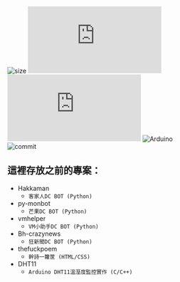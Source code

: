 ![size](https://img.shields.io/github/repo-size/minexo79/old_things)
![pip support](https://img.shields.io/pypi/pyversions/discord.py)
![pip version](https://img.shields.io/pypi/v/discord.py)
![Arduino](https://img.shields.io/badge/Arduino-DHT11-yellowgreen)  
![commit](https://img.shields.io/github/last-commit/minexo79/old_things)

這裡存放之前的專案：
---

+ Hakkaman
    + `客家人DC BOT (Python)`
+ py-monbot
    + `芒果DC BOT (Python)`
+ vmhelper
    + `VM小助手DC BOT (Python)`  
+ Bh-crazynews
    + `狂新聞DC BOT (Python)`
+ thefuckpoem
    + `幹詩一籮筐 (HTML/CSS)`
+ DHT11
    + `Arduino DHT11溫溼度監控實作 (C/C++)`
